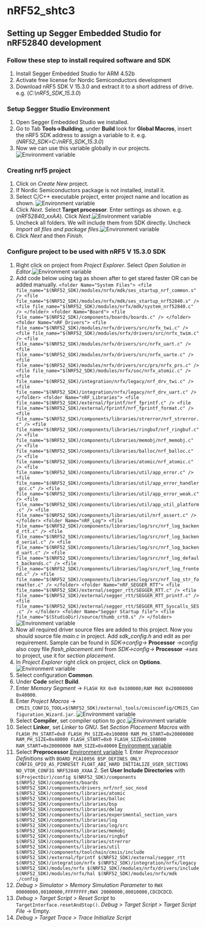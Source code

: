 # nRF52_shtc3

## Setting up Segger Embedded Studio for nRF52840 development

### Follow these step to install required software and SDK

1. Install Segger Embedded Studio for ARM 4.52b
2. Activate free license for Nordic Semiconductors development
3. Download nRF5 SDK V 15.3.0 and extract it to a short address of drive.
    e.g. (*C:\nRF5_SDK_15.3.0*)

### Setup Segger Studio Environment
1. Open Segger Embedded Studio we installed.
2. Go to Tab **Tools->Building**, under **Build** look for **Global Macros**, insert the nRF5 SDK address to assign a variable to it. e.g.(*NRF52_SDK=C:/nRF5_SDK_15.3.0*)
3. Now we can use this variable globally in our projects. ![Environment variable](images\env_var.png)

### Creating nrf5 project
1. Click on *Create New* project.
2. If Nordic Semiconductors package is not installed, install it.
3. Select C/C++ executable project, enter project name and location as shown. ![Environment variable](images\new_project.png)
4. Click *Next*. Select **Target processor**. Enter settings as shown. e.g.(*nRF52840_xxAA*). Click *Next*.![Environment variable](images\project_set.png)
5. Uncheck all folders. We will include them from SDK directly. Uncheck *Import all files and package files*.![Environment variable](images\addInitFiles.png)
6. Click *Next* and then *Finish*.

### Configure project to be used with nRF5 V 15.3.0 SDK
1. Right click on project from *Project Explorer*. Select *Open Solution in Editor*.![Environment variable](images\sdkSources.png)
2. Add code below using *<folder></folder>* tag as shown after *<configuration />* to get stared faster OR can be added manually.
    `<folder Name="System Files">
      <file file_name="$(NRF52_SDK)/modules/nrfx/mdk/ses_startup_nrf_common.s" />
      <file file_name="$(NRF52_SDK)/modules/nrfx/mdk/ses_startup_nrf52840.s" />
      <file file_name="$(NRF52_SDK)/modules/nrfx/mdk/system_nrf52840.c" />
    </folder>
    <folder Name="Board">
      <file file_name="$(NRF52_SDK)/components/boards/boards.c" />
    </folder>
    <folder Name="nRF_Drivers">
      <file file_name="$(NRF52_SDK)/modules/nrfx/drivers/src/nrfx_twi.c" />
      <file file_name="$(NRF52_SDK)/modules/nrfx/drivers/src/nrfx_twim.c" />
      <file file_name="$(NRF52_SDK)/modules/nrfx/drivers/src/nrfx_uart.c" />
      <file file_name="$(NRF52_SDK)/modules/nrfx/drivers/src/nrfx_uarte.c" />
      <file file_name="$(NRF52_SDK)/modules/nrfx/drivers/src/prs/nrfx_prs.c" />
      <file file_name="$(NRF52_SDK)/modules/nrfx/soc/nrfx_atomic.c" />
      <file file_name="$(NRF52_SDK)/integration/nrfx/legacy/nrf_drv_twi.c" />
      <file file_name="$(NRF52_SDK)/integration/nrfx/legacy/nrf_drv_uart.c" />
    </folder>
    <folder Name="nRF_Libraries">
      <file file_name="$(NRF52_SDK)/external/fprintf/nrf_fprintf.c" />
      <file file_name="$(NRF52_SDK)/external/fprintf/nrf_fprintf_format.c" />
      <file file_name="$(NRF52_SDK)/components/libraries/strerror/nrf_strerror.c" />
      <file file_name="$(NRF52_SDK)/components/libraries/ringbuf/nrf_ringbuf.c" />
      <file file_name="$(NRF52_SDK)/components/libraries/memobj/nrf_memobj.c" />
      <file file_name="$(NRF52_SDK)/components/libraries/balloc/nrf_balloc.c" />
      <file file_name="$(NRF52_SDK)/components/libraries/atomic/nrf_atomic.c" />
      <file file_name="$(NRF52_SDK)/components/libraries/util/app_error.c" />
      <file file_name="$(NRF52_SDK)/components/libraries/util/app_error_handler_gcc.c" />
      <file file_name="$(NRF52_SDK)/components/libraries/util/app_error_weak.c" />
      <file file_name="$(NRF52_SDK)/components/libraries/util/app_util_platform.c" />
      <file file_name="$(NRF52_SDK)/components/libraries/util/nrf_assert.c" />
    </folder>
    <folder Name="nRF_Log">
      <file file_name="$(NRF52_SDK)/components/libraries/log/src/nrf_log_backend_rtt.c" />
      <file file_name="$(NRF52_SDK)/components/libraries/log/src/nrf_log_backend_serial.c" />
      <file file_name="$(NRF52_SDK)/components/libraries/log/src/nrf_log_backend_uart.c" />
      <file file_name="$(NRF52_SDK)/components/libraries/log/src/nrf_log_default_backends.c" />
      <file file_name="$(NRF52_SDK)/components/libraries/log/src/nrf_log_frontend.c" />
      <file file_name="$(NRF52_SDK)/components/libraries/log/src/nrf_log_str_formatter.c" />
    </folder>
    <folder Name="nRF_SEGGER_RTT">
      <file file_name="$(NRF52_SDK)/external/segger_rtt/SEGGER_RTT.c" />
      <file file_name="$(NRF52_SDK)/external/segger_rtt/SEGGER_RTT_printf.c" />
      <file file_name="$(NRF52_SDK)/external/segger_rtt/SEGGER_RTT_Syscalls_SES.c" />
    </folder>
    <folder Name="Segger Startup file">
      <file file_name="$(StudioDir)/source/thumb_crt0.s" />
    </folder>`
    ![Environment variable](images\solutionEdit.png)
3. Now all required driver source files are added to this project. Now you should source file *main.c* in project. Add *sdk_config.h* and edit as per requirement. Sample can be found in *SDK->config->* **Processor** *->config* also copy file *flash_placement.xml* from *SDK->config->* **Processor** *->ses* to project, use it for *section placement*.
4. In *Project Explorer* right click on project, click on **Options**.![Environment variable](images\configProSDK.png)
5. Select configuration **Common**.
  1. Under **Code** select **Build**.
  2. Enter *Memory Segment* -> `FLASH RX 0x0 0x100000;RAM RWX 0x20000000 0x40000`.
  3. Enter *Project Macros* -> `CMSIS_CONFIG_TOOL=$(NRF52_SDK)/external_tools/cmsisconfig/CMSIS_Configuration_Wizard.jar`.
    ![Environment variable](images\buildCfg.png)
  4. Select **Compiler**, set compiler option to _gcc_.![Environment variable](images\compilerConf.png)
  5. Select **Linker**, set *Linker* to _GNU_. Set *Section Placement Macros* with
  `FLASH_PH_START=0x0
   FLASH_PH_SIZE=0x100000
   RAM_PH_START=0x20000000
   RAM_PH_SIZE=0x40000
   FLASH_START=0x0
   FLASH_SIZE=0x100000
   RAM_START=0x20000000
   RAM_SIZE=0x40000` [Environment variable](images\linkerCfg.png)
   6. Select **Preprocessor**.[Environment variable](images\preprocessorCfg.png)
    1. Enter *Preprocessor Definitions* with
        `BOARD_PCA10056
         BSP_DEFINES_ONLY
         CONFIG_GPIO_AS_PINRESET
         FLOAT_ABI_HARD
         INITIALIZE_USER_SECTIONS
         NO_VTOR_CONFIG
         NRF52840_XXAA`
    2. Set **User Include Directories** with
        `$(ProjectDir)/config
        $(NRF52_SDK)/components
        $(NRF52_SDK)/components/boards
        $(NRF52_SDK)/components/drivers_nrf/nrf_soc_nosd
        $(NRF52_SDK)/components/libraries/atomic
        $(NRF52_SDK)/components/libraries/balloc
        $(NRF52_SDK)/components/libraries/bsp
        $(NRF52_SDK)/components/libraries/delay
        $(NRF52_SDK)/components/libraries/experimental_section_vars
        $(NRF52_SDK)/components/libraries/log
        $(NRF52_SDK)/components/libraries/log/src
        $(NRF52_SDK)/components/libraries/memobj
        $(NRF52_SDK)/components/libraries/ringbuf
        $(NRF52_SDK)/components/libraries/strerror
        $(NRF52_SDK)/components/libraries/util
        $(NRF52_SDK)/components/toolchain/cmsis/include
        $(NRF52_SDK)/external/fprintf
        $(NRF52_SDK)/external/segger_rtt
        $(NRF52_SDK)/integration/nrfx
        $(NRF52_SDK)/integration/nrfx/legacy
        $(NRF52_SDK)/modules/nrfx
        $(NRF52_SDK)/modules/nrfx/drivers/include
        $(NRF52_SDK)/modules/nrfx/hal
        $(NRF52_SDK)/modules/nrfx/mdk
        ./config`
  7. *Debug > Simulator > Memory Simulation Parameter* to `RWX 00000000,00100000,FFFFFFFF;RWX 20000000,00010000,CDCDCDCD`.
  8. *Debug > Target Script > Reset Script* to `TargetInterface.resetAndStop()`. *Debug > Target Script > Target Script File* -> Empty.
  9. *Debug > Target Trace > Trace Initialize Script*
